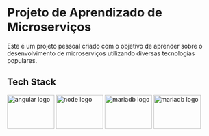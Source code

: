 
# Projeto de Aprendizado de Microserviços

Este é um projeto pessoal criado com o objetivo de aprender sobre o desenvolvimento de microserviços utilizando diversas tecnologias populares.


## Tech Stack

<div align="left">
  <img src="https://cdn.jsdelivr.net/gh/devicons/devicon@latest/icons/angular/angular-original.svg" height="80" width="110" alt="angular logo"  />
  <img src="https://cdn.jsdelivr.net/gh/devicons/devicon@latest/icons/nodejs/nodejs-original-wordmark.svg" height="80" width="110" alt="node logo"  />
  <img src="https://cdn.jsdelivr.net/gh/devicons/devicon@latest/icons/mariadb/mariadb-original-wordmark.svg" height="80" width="110" alt="mariadb logo"  />
  <img src="https://cdn.jsdelivr.net/gh/devicons/devicon@latest/icons/githubactions/githubactions-original.svg" height="80" width="110" alt="mariadb logo"  />
</div>
